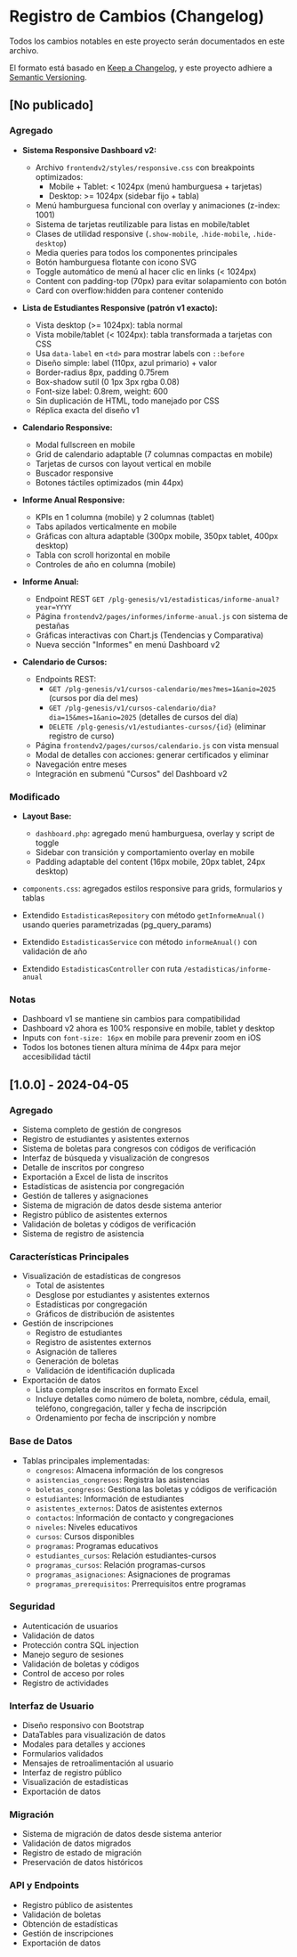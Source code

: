 # Registro de Cambios (Changelog)

Todos los cambios notables en este proyecto serán documentados en este archivo.

El formato está basado en [Keep a Changelog](https://keepachangelog.com/es/1.0.0/),
y este proyecto adhiere a [Semantic Versioning](https://semver.org/spec/v2.0.0.html).

## [No publicado]

### Agregado

- **Sistema Responsive Dashboard v2:**
  - Archivo `frontendv2/styles/responsive.css` con breakpoints optimizados:
    - Mobile + Tablet: < 1024px (menú hamburguesa + tarjetas)
    - Desktop: >= 1024px (sidebar fijo + tabla)
  - Menú hamburguesa funcional con overlay y animaciones (z-index: 1001)
  - Sistema de tarjetas reutilizable para listas en mobile/tablet
  - Clases de utilidad responsive (`.show-mobile`, `.hide-mobile`, `.hide-desktop`)
  - Media queries para todos los componentes principales
  - Botón hamburguesa flotante con icono SVG
  - Toggle automático de menú al hacer clic en links (< 1024px)
  - Content con padding-top (70px) para evitar solapamiento con botón
  - Card con overflow:hidden para contener contenido

- **Lista de Estudiantes Responsive (patrón v1 exacto):**
  - Vista desktop (>= 1024px): tabla normal
  - Vista mobile/tablet (< 1024px): tabla transformada a tarjetas con CSS
  - Usa `data-label` en `<td>` para mostrar labels con `::before`
  - Diseño simple: label (110px, azul primario) + valor
  - Border-radius 8px, padding 0.75rem
  - Box-shadow sutil (0 1px 3px rgba 0.08)
  - Font-size label: 0.8rem, weight: 600
  - Sin duplicación de HTML, todo manejado por CSS
  - Réplica exacta del diseño v1

- **Calendario Responsive:**
  - Modal fullscreen en mobile
  - Grid de calendario adaptable (7 columnas compactas en mobile)
  - Tarjetas de cursos con layout vertical en mobile
  - Buscador responsive
  - Botones táctiles optimizados (min 44px)

- **Informe Anual Responsive:**
  - KPIs en 1 columna (mobile) y 2 columnas (tablet)
  - Tabs apilados verticalmente en mobile
  - Gráficas con altura adaptable (300px mobile, 350px tablet, 400px desktop)
  - Tabla con scroll horizontal en mobile
  - Controles de año en columna (mobile)

- **Informe Anual:**
  - Endpoint REST `GET /plg-genesis/v1/estadisticas/informe-anual?year=YYYY`
  - Página `frontendv2/pages/informes/informe-anual.js` con sistema de pestañas
  - Gráficas interactivas con Chart.js (Tendencias y Comparativa)
  - Nueva sección "Informes" en menú Dashboard v2

- **Calendario de Cursos:**
  - Endpoints REST:
    - `GET /plg-genesis/v1/cursos-calendario/mes?mes=1&anio=2025` (cursos por día del mes)
    - `GET /plg-genesis/v1/cursos-calendario/dia?dia=15&mes=1&anio=2025` (detalles de cursos del día)
    - `DELETE /plg-genesis/v1/estudiantes-cursos/{id}` (eliminar registro de curso)
  - Página `frontendv2/pages/cursos/calendario.js` con vista mensual
  - Modal de detalles con acciones: generar certificados y eliminar
  - Navegación entre meses
  - Integración en submenú "Cursos" del Dashboard v2

### Modificado

- **Layout Base:**
  - `dashboard.php`: agregado menú hamburguesa, overlay y script de toggle
  - Sidebar con transición y comportamiento overlay en mobile
  - Padding adaptable del content (16px mobile, 20px tablet, 24px desktop)

- `components.css`: agregados estilos responsive para grids, formularios y tablas
- Extendido `EstadisticasRepository` con método `getInformeAnual()` usando queries parametrizadas (pg_query_params)
- Extendido `EstadisticasService` con método `informeAnual()` con validación de año
- Extendido `EstadisticasController` con ruta `/estadisticas/informe-anual`

### Notas

- Dashboard v1 se mantiene sin cambios para compatibilidad
- Dashboard v2 ahora es 100% responsive en mobile, tablet y desktop
- Inputs con `font-size: 16px` en mobile para prevenir zoom en iOS
- Todos los botones tienen altura mínima de 44px para mejor accesibilidad táctil

## [1.0.0] - 2024-04-05

### Agregado

- Sistema completo de gestión de congresos
- Registro de estudiantes y asistentes externos
- Sistema de boletas para congresos con códigos de verificación
- Interfaz de búsqueda y visualización de congresos
- Detalle de inscritos por congreso
- Exportación a Excel de lista de inscritos
- Estadísticas de asistencia por congregación
- Gestión de talleres y asignaciones
- Sistema de migración de datos desde sistema anterior
- Registro público de asistentes externos
- Validación de boletas y códigos de verificación
- Sistema de registro de asistencia

### Características Principales

- Visualización de estadísticas de congresos
  - Total de asistentes
  - Desglose por estudiantes y asistentes externos
  - Estadísticas por congregación
  - Gráficos de distribución de asistentes
- Gestión de inscripciones
  - Registro de estudiantes
  - Registro de asistentes externos
  - Asignación de talleres
  - Generación de boletas
  - Validación de identificación duplicada
- Exportación de datos
  - Lista completa de inscritos en formato Excel
  - Incluye detalles como número de boleta, nombre, cédula, email, teléfono, congregación, taller y fecha de inscripción
  - Ordenamiento por fecha de inscripción y nombre

### Base de Datos

- Tablas principales implementadas:
  - `congresos`: Almacena información de los congresos
  - `asistencias_congresos`: Registra las asistencias
  - `boletas_congresos`: Gestiona las boletas y códigos de verificación
  - `estudiantes`: Información de estudiantes
  - `asistentes_externos`: Datos de asistentes externos
  - `contactos`: Información de contacto y congregaciones
  - `niveles`: Niveles educativos
  - `cursos`: Cursos disponibles
  - `programas`: Programas educativos
  - `estudiantes_cursos`: Relación estudiantes-cursos
  - `programas_cursos`: Relación programas-cursos
  - `programas_asignaciones`: Asignaciones de programas
  - `programas_prerequisitos`: Prerrequisitos entre programas

### Seguridad

- Autenticación de usuarios
- Validación de datos
- Protección contra SQL injection
- Manejo seguro de sesiones
- Validación de boletas y códigos
- Control de acceso por roles
- Registro de actividades

### Interfaz de Usuario

- Diseño responsivo con Bootstrap
- DataTables para visualización de datos
- Modales para detalles y acciones
- Formularios validados
- Mensajes de retroalimentación al usuario
- Interfaz de registro público
- Visualización de estadísticas
- Exportación de datos

### Migración

- Sistema de migración de datos desde sistema anterior
- Validación de datos migrados
- Registro de estado de migración
- Preservación de datos históricos

### API y Endpoints

- Registro público de asistentes
- Validación de boletas
- Obtención de estadísticas
- Gestión de inscripciones
- Exportación de datos
